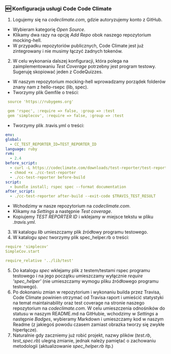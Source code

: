 ### :new: Konfiguracja usługi Code Code Climate

1. Logujemy się na _codeclimate.com_, gdzie autoryzujemy konto z GitHub.
  - Wybieram kategorię _Open Source_.
  - Klikamy dwa razy na opcję _Add Repo_ obok naszego repozytorium mocking-hell.
  - W przypadku repozytoriów publicznych, Code Climate jest już zintegrowany i nie musimy łączyć żadnych tokenów.
2. W celu wykonania dalszej konfiguracji, która polega na zaimplementowaniu _Test Coverage_ potrzebny jest program testowy. Sugeruję skopiować jeden z CodeQuizzes.
 - W naszym repozytorium mocking-hell wprowadzamy porządek folderów znany nam z hello-rsepc (lib, spec).
 - Tworzymy plik Gemfile o treści:

 ```yml
  source 'https://rubygems.org'

  gem 'rspec', :require => false, :group => :test
  gem 'simplecov', :require => false, :group => :test
 ```
  - Tworzymy plik .travis.yml o treści:

  ```yml
  env:
  global:
    - CC_TEST_REPORTER_ID=TEST_REPORTER_ID
  language: ruby
  rvm:
    - 2.4
  before_script:
    - curl -L https://codeclimate.com/downloads/test-reporter/test-reporter-latest-linux-amd64 > ./cc-test-reporter
    - chmod +x ./cc-test-reporter
    - ./cc-test-reporter before-build
  script:
    - bundle install; rspec spec --format documentation
  after_script:
    - ./cc-test-reporter after-build --exit-code $TRAVIS_TEST_RESULT
 ```
  - Wchodzimy w nasze repozytorium na _codeclimate.com_.
  - Klikamy na _Settings_ a następnie _Test coverage_.
  - Kopiujemy _TEST REPORTER ID_ i wklejamy w miejsce tekstu w pliku _.travis.yml_.
3. W katalogu _lib_ umieszczamy plik źródłowy programu testowego.
4. W katalogu _spec_ tworzymy plik spec_helper.rb o treści:

 ```yml
 require 'simplecov'
 SimpleCov.start

 require_relative '../lib/test'
 ```
5. Do katalogu _spec_ wklejamy plik z testem/testami rspec programu testowego i na jego początku umieszczamy wyłącznie _require 'spec_helper'_ (nie umieszczamy wymogu pliku źródłowego programu testowego).
6. Po dokonaniu zmian w repozytorium i wykonaniu builda przez Travisa, Code Climate powinien otrzymać od Travisa raport i umieścić statystyki na temat maintainability oraz test coverage na stronie naszego repozytorium na _codeclimate.com_. W celu umieszczenia odnośników do statusu w naszym README.md na GitHubie, wchodzimy w _Settings_ a następnie _Badges_, wybieramy Markdown i umieszczamy kod w naszym Readme (z jakiegoś powodu czasem zamiast obrazka tworzy się zwykłe hiperłącze).
7. Naturalnie gdy zaczniemy już robić projekt, nazwy plików (_test.rb_, _test_spec.rb_) ulegną zmianie, jednak należy pamiętać o zachowaniu metodologii (aktualizowanie _spec_helper.rb_ itp.)
